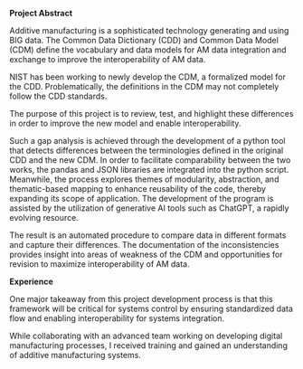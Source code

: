 **Project Abstract**

Additive manufacturing is a sophisticated technology generating and using BIG data. The Common Data Dictionary (CDD) and Common Data Model (CDM) define the vocabulary and data models for AM data integration and exchange to improve the interoperability of AM data.

NIST has been working to newly develop the CDM, a formalized model for the CDD. Problematically, the definitions in the CDM may not completely follow the CDD standards. 

The purpose of this project is to review, test, and highlight these differences in order to improve the new model and enable interoperability.

Such a gap analysis is achieved through the development of a python tool that detects differences between the terminologies defined in the original CDD and the new CDM. In order to facilitate comparability between the two works, the pandas and JSON libraries are integrated into the python script. Meanwhile, the process explores themes of modularity, abstraction, and thematic-based mapping to enhance reusability of the code, thereby expanding its scope of application. The development of the program is assisted by the utilization of generative AI tools such as ChatGPT, a rapidly evolving resource.

The result is an automated procedure to compare data in different formats and capture their differences. The documentation of the inconsistencies provides insight into areas of weakness of the CDM and opportunities for revision to maximize interoperability of AM data.

**Experience**

One major takeaway from this project development process is that this framework will be critical for systems control by ensuring standardized data flow and enabling interoperability for systems integration.

While collaborating with an advanced team working on developing digital manufacturing processes, I received training and gained an understanding of additive manufacturing systems.
